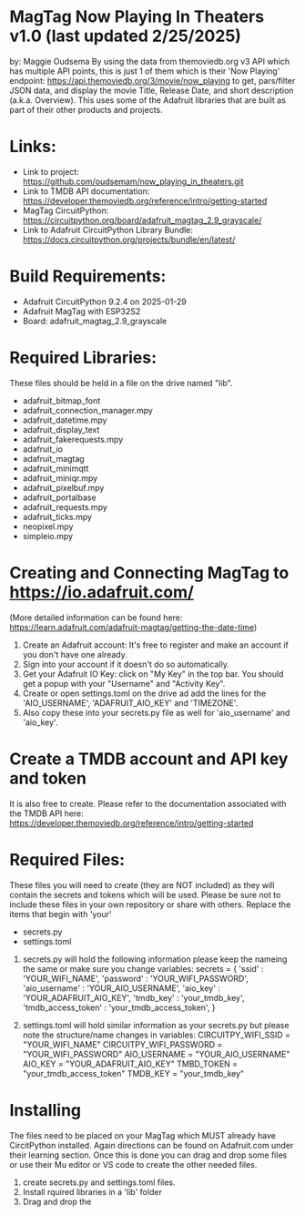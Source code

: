 # MagTag Now Playing In Theaters v1.0 (last updated 2/25/2025)
by: Maggie Oudsema
By using the data from themoviedb.org v3 API which has multiple API points, this is just 1 of them which is their 'Now Playing' endpoint: https://api.themoviedb.org/3/movie/now_playing to get, pars/filter JSON data, and display the movie Title, Release Date, and short description (a.k.a. Overview). This uses some of the Adafruit libraries that are built as part of their other products and projects.

# Links:
- Link to project: https://github.com/oudsemam/now_playing_in_theaters.git
- Link to TMDB API documentation: https://developer.themoviedb.org/reference/intro/getting-started
- MagTag CircuitPython: https://circuitpython.org/board/adafruit_magtag_2.9_grayscale/
- Link to Adafruit CircuitPython Library Bundle: https://docs.circuitpython.org/projects/bundle/en/latest/

# Build Requirements:
- Adafruit CircuitPython 9.2.4 on 2025-01-29
- Adafruit MagTag with ESP32S2
- Board: adafruit_magtag_2.9_grayscale


# Required Libraries:
These files should be held in a file on the drive named "lib". 
- adafruit_bitmap_font
- adafruit_connection_manager.mpy
- adafruit_datetime.mpy
- adafruit_display_text
- adafruit_fakerequests.mpy
- adafruit_io
- adafruit_magtag
- adafruit_minimqtt
- adafruit_miniqr.mpy
- adafruit_pixelbuf.mpy
- adafruit_portalbase
- adafruit_requests.mpy
- adafruit_ticks.mpy
- neopixel.mpy
- simpleio.mpy


# Creating and Connecting MagTag to https://io.adafruit.com/ 
(More detailed information can be found here: https://learn.adafruit.com/adafruit-magtag/getting-the-date-time)
1) Create an Adafruit account: It's free to register and make an account if you don't have one already.
2) Sign into your account if it doesn't do so automatically.
3) Get your Adafruit IO Key: click on "My Key" in the top bar. You should get a popup with your "Username" and "Activity Key".
4) Create or open settings.toml on the drive ad add the lines for the 'AIO_USERNAME', 'ADAFRUIT_AIO_KEY' and 'TIMEZONE'.
5) Also copy these into your secrets.py file as well for 'aio_username' and 'aio_key'.


# Create a TMDB account and API key and token 
It is also free to create. Please refer to the documentation associated with the TMDB API here: https://developer.themoviedb.org/reference/intro/getting-started


# Required Files:
These files you will need to create (they are NOT included) as they will contain the secrets and tokens which will be used. Please be sure not to include these files in your own repository or share with others. Replace the items that begin with 'your'
- secrets.py
- settings.toml

1) secrets.py will hold the following information please keep the nameing the same or make sure you change variables:
secrets = {
    'ssid' : 'YOUR_WIFI_NAME',
    'password' : 'YOUR_WIFI_PASSWORD',
    'aio_username' : 'YOUR_AIO_USERNAME',
    'aio_key' : 'YOUR_ADAFRUIT_AIO_KEY',
    'tmdb_key' : 'your_tmdb_key',
    'tmdb_access_token' : 'your_tmdb_access_token',
}

2) settings.toml will hold similar information as your secrets.py but please note the structure/name changes in variables:
CIRCUITPY_WIFI_SSID = "YOUR_WIFI_NAME"
CIRCUITPY_WIFI_PASSWORD = "YOUR_WIFI_PASSWORD"
AIO_USERNAME = "YOUR_AIO_USERNAME"
AIO_KEY = "YOUR_ADAFRUIT_AIO_KEY"
TMBD_TOKEN = "your_tmdb_access_token"
TMDB_KEY = "your_tmdb_key"

# Installing
The files need to be placed on your MagTag which MUST already have CircitPython installed. Again directions can be found on Adafruit.com under their learning section. Once this is done you can drag and drop some files or use their Mu editor or VS code to create the other needed files.
1) create secrets.py and settings.toml files.
2) Install rquired libraries in a 'lib' folder
3) Drag and drop the 